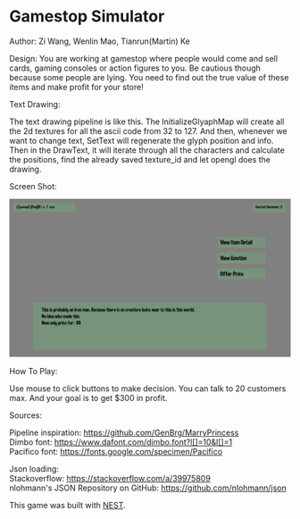 # Gamestop Simulator

Author: Zi Wang, Wenlin Mao, Tianrun(Martin) Ke

Design: You are working at gamestop where people would come and sell cards, gaming consoles or action figures to you. Be cautious though because some people are lying. You need to find out the true value of these items and make profit for your store!

Text Drawing: 

The text drawing pipeline is like this. The InitializeGlyaphMap will create all the 2d textures for all the ascii code from 32 to 127. And then, whenever we want to change text, SetText will regenerate the glyph position and info. Then in the DrawText, it will iterate through all the characters and calculate the positions, find the already saved texture_id and let opengl does the drawing.

Screen Shot:

![Screen Shot](screenshot.png)

How To Play:

Use mouse to click buttons to make decision. You can talk to 20 customers max. And your goal is to get $300 in profit.

Sources: 

Pipeline inspiration: https://github.com/GenBrg/MarryPrincess \
Dimbo font: https://www.dafont.com/dimbo.font?l[]=10&l[]=1 \
Pacifico font: https://fonts.google.com/specimen/Pacifico

Json loading: \
Stackoverflow: https://stackoverflow.com/a/39975809 \
nlohmann's JSON Repository on GitHub: https://github.com/nlohmann/json

This game was built with [NEST](NEST.md).

